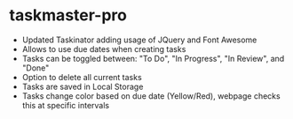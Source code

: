 # taskmaster-pro
- Updated Taskinator adding usage of JQuery and Font Awesome
- Allows to use due dates when creating tasks
- Tasks can be toggled between: "To Do", "In Progress", "In Review", and "Done"
- Option to delete all current tasks
- Tasks are saved in Local Storage
- Tasks change color based on due date (Yellow/Red), webpage checks this at specific intervals
